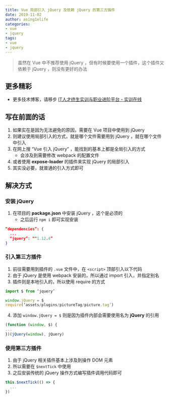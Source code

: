 ```yaml
---
title: Vue 局部引入 jQuery 及依赖 jQuery 的第三方插件
date: 2019-11-02
author: asing1elife
categories:
- vue
- jquery
tags:
- vue
- jquery
---
```

> 虽然在 Vue 中不推荐使用 jQuery ，但有时候要使用一个插件，这个插件又依赖于 jQuery ，则没有更好的办法  

## 更多精彩
*  更多技术博客，请移步 [IT人才终生实训与职业进阶平台 - 实训在线](https://shixun.online)

## 写在前面的话
1. 如果实在是因为无法避免的原因，需要在 Vue 项目中使用到 jQuery
2. 则建议使用局部引入的方式，就是哪个文件需要用到 jQuery ，就在哪个文件中引入
3. 在网上搜 “Vue 引入 jQuery” ，能找到的基本上都是全局引入的方式
	* 会涉及到需要修改 webpack 的配置文件
4. 或者使用 **expose-loader** 的插件来实现 jQuery 的局部引入
5. 其实没必要，就普通的引入方式即可

## 解决方式
### 安装 jQuery
1. 在项目的 **package.json** 中安装 jQuery ，这个是必须的
	* 之后运行 `npm i` 即可实现安装

```json
“dependencies”: {
  ...
  “jquery”: “^1.12.4”
}
```

### 引入第三方插件
1. 前往需要用到插件的 `.vue` 文件中，在 `<script>` 顶部引入以下代码
2. 由于 jQuery 是使用 webpack 安装的，所以通过 import 引入，并指定别名
3. 插件则是本地引入的，所以使用 require 的方式

```js
import $ from ‘jquery’

window.jQuery = $
require(‘assets/plugins/pictureTag/picture.tag’)
```
4. 添加 `window.jQuery = $` 则是因为插件内部会需要使用名为 **jQuery** 的引用

```js
(function (window, $) {
...
})(jQuery(window), jQuery)
```

### 使用第三方插件
1. 由于 jQuery 相关插件基本上涉及到操作 DOM 元素
2. 所以需要在 `$nextTick` 中使用
3. 之后安装传统的 jQuery 操作方式编写插件调用代码即可

```js
this.$nextTick(() => {
  ...
})
```